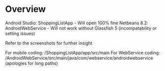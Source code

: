 # Overview
Android Studio: ShoppingListApp - Will open 100% fine
Netbeans 8.2: AndroidWebService - Will not work without Glassfish 5 (incompatability or setting issues)

Refer to the screenshots for further insight

For mobile coding: /ShoppingListApp/app/src/main
For WebService coding: /AndroidWebService/src/main/java/com/webservice/androidwebservice
(apologies for long paths)
